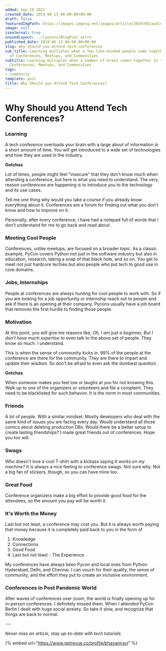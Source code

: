 ```yaml
---
added: Sep 19 2022
created_date: 2019-06-13 00:00:00+00:00
draft: false
featuredImgPath: https://images.idgesg.net/images/article/2019/05/audience_listens_to_speaker_lecture_at_a_conference_presentation_by_toxawww_gettyimages-974238866_2400x1600-100796682-large.jpg
image: null
isexternal: true
unusedLayout: ../layouts/BlogPost.astro
published_date: 2019-06-13 00:00:00+00:00
slug: why-should-you-attend-tech-conferences
sub_title: Learning multiples when a few like-minded people come together in the name
  of Conferences, Meetups, and Communities
subtitle: Learning multiples when a number of brain comes together in the name of
  Conferences, Meetups, and Communities
tags:
- community
template: post
title: Why Should you Attend Tech Conferences?
---
```


# Why Should you Attend Tech Conferences?

### Learning

A tech conference overloads your brain with a large about of information in a short amount of time. You will get introduced to a wide set of technologies and how they are used in the industry.

**Gotchas**

Lot of times, people might feel "insecure" that they don't know much when attending a conference, but here is what you need to understand. The very reason conferences are happening is to introduce you to the technology and its use cases.

Tell me one thing why would you take a course if you already know everything about it. Conferences are a forum for finding out what you don't know and how to improve on it.

Personally, after every conference, I have had a notepad full of words that I don't understand for me to go back and read about.

### Meeting Cool People

Conferences, unlike meetups, are focused on a broader topic. As a classic example, PyCon covers Python not just in the software industry but also in education, research, taking a snap of that black hole, and so on. You get to meet not just hardcore techies but also people who put tech to good use in core domains.

### Jobs, Internships

People at conferences are always hunting for cool people to work with. So if you are looking for a job opportunity or internship reach out to people and ask if there is an opening at their company. Pycons usually have a job board that removes the first hurdle to finding those people.

### Motivation

At this point, you will give me reasons like, _Oh, I am just a beginner, But I don't have much expertise_ to even talk to the above set of people. They know so much. I understand.

This is when the sense of community kicks in. 99% of the people at the conference are there for the community. They are there to impart and update their wisdom. So don't be afraid to even ask the dumbest question.

**Gotchas**

When someone makes you feel low or laughs at you for not knowing this. Walk up to one of the organizers or volunteers and file a complaint. They need to be blacklisted for such behavior. It is the norm in most communities.

### Friends

A lot of people. With a similar mindset. Mostly developers who deal with the same kind of issues you are facing every day. Would understand all those comics about deleting production DBs. Would there be a better setup to create lasting friendships? I made great friends out of conferences. Hope you too will.

### Swags

Who doesn't love a cool T-shirt with a kickass saying _It works on my machine?_ It is always a nice feeling to conference swags. Not sure why. Not a big fan of stickers, though, so you can have mine too.

### Great Food

Conference organizers make a big effort to provide good food for the attendees, so the amount you pay will be worth it.

### It's Worth the Money

Last but not least, a conference may cost you. But it is always worth paying that money because it is completely paid back to you in the form of

1. Knowledge
2. Connections
3. Good Food
4. Last but not least - The Experience

My conferences have always been Pycon and local ones from Python Hyderabad, Delhi, and Chennai. I can vouch for their quality, the sense of community, and the effort they put to create an inclusive environment.

### Conferences in Post Pandemic World

After waves of conferences over zoom, the world is finally opening up for in-person conferences. I definitely missed them. When I attended PyCon Berlin I dealt with huge social anxiety. So take it slow, and recognize that things are back to normal.

\---

_Never miss an article, stay up-to-date with tech tutorials_

{% embed url="https://www.getrevue.co/profile/bhavaniravi" %}
